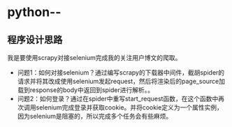 # python--
## 程序设计思路

我是要使用scrapy对接selenium完成我的关注用户博文的爬取。


- 问题1：如何对接selenium？通过编写scrapy的下载器中间件，截胡spider的请求并将其改成使用selenium发起request，然后将渲染后的page_source加载到response的body中返回到spider进行解析。。
- 问题2：如何登录？通过在spider中重写start_request函数，在这个函数中再次调用selenium完成登录并获取cookie。并将cookie定义为一个属性实例，因为selenium是阻塞的，所以完成多个任务会有些麻烦。
